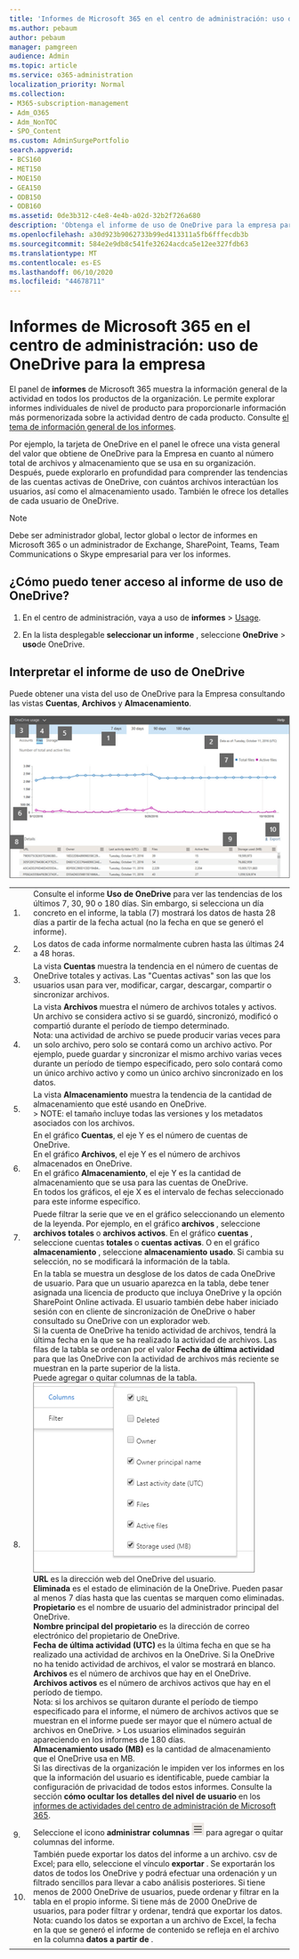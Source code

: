 ```yaml
---
title: 'Informes de Microsoft 365 en el centro de administración: uso de OneDrive para la empresa'
ms.author: pebaum
author: pebaum
manager: pamgreen
audience: Admin
ms.topic: article
ms.service: o365-administration
localization_priority: Normal
ms.collection:
- M365-subscription-management
- Adm_O365
- Adm_NonTOC
- SPO_Content
ms.custom: AdminSurgePortfolio
search.appverid:
- BCS160
- MET150
- MOE150
- GEA150
- ODB150
- ODB160
ms.assetid: 0de3b312-c4e8-4e4b-a02d-32b2f726a680
description: 'Obtenga el informe de uso de OneDrive para la empresa para conocer el número total de archivos y almacenamiento que se usan en la organización. '
ms.openlocfilehash: a30d923b9062733b99ed413311a5fb6fffecdb3b
ms.sourcegitcommit: 584e2e9db8c541fe32624acdca5e12ee327fdb63
ms.translationtype: MT
ms.contentlocale: es-ES
ms.lasthandoff: 06/10/2020
ms.locfileid: "44678711"
---
```

# <a name="microsoft-365-reports-in-the-admin-center---onedrive-for-business-usage"></a>Informes de Microsoft 365 en el centro de administración: uso de OneDrive para la empresa

El panel de **informes** de Microsoft 365 muestra la información general de la actividad en todos los productos de la organización. Le permite explorar informes individuales de nivel de producto para proporcionarle información más pormenorizada sobre la actividad dentro de cada producto. Consulte [el tema de información general de los informes](activity-reports.md).
  
Por ejemplo, la tarjeta de OneDrive en el panel le ofrece una vista general del valor que obtiene de OneDrive para la Empresa en cuanto al número total de archivos y almacenamiento que se usa en su organización. Después, puede explorarlo en profundidad para comprender las tendencias de las cuentas activas de OneDrive, con cuántos archivos interactúan los usuarios, así como el almacenamiento usado. También le ofrece los detalles de cada usuario de OneDrive.
  
> [!NOTE]
> Debe ser administrador global, lector global o lector de informes en Microsoft 365 o un administrador de Exchange, SharePoint, Teams, Team Communications o Skype empresarial para ver los informes.  
 
## <a name="how-do-i-get-to-the-onedrive-usage-report"></a>¿Cómo puedo tener acceso al informe de uso de OneDrive?

1. En el centro de administración, vaya a uso de **informes** \> <a href="https://go.microsoft.com/fwlink/p/?linkid=2074756" target="_blank">Usage</a>.

    
2. En la lista desplegable **seleccionar un informe** , seleccione **OneDrive** \> **uso**de OneDrive. 
  
## <a name="interpret-the-onedrive-usage-report"></a>Interpretar el informe de uso de OneDrive

Puede obtener una vista del uso de OneDrive para la Empresa consultando las vistas **Cuentas**, **Archivos** y **Almacenamiento**. 
  
![OneDrive Usage Report](../../media/49c5b93b-d081-436e-8992-236343a6d46b.png)
  
|||
|:-----|:-----|
|1.  <br/> |Consulte el informe **Uso de OneDrive** para ver las tendencias de los últimos 7, 30, 90 o 180 días. Sin embargo, si selecciona un día concreto en el informe, la tabla (7) mostrará los datos de hasta 28 días a partir de la fecha actual (no la fecha en que se generó el informe).  <br/> |
|2.  <br/> |Los datos de cada informe normalmente cubren hasta las últimas 24 a 48 horas. <br/>|
|3.  <br/> |La vista **Cuentas** muestra la tendencia en el número de cuentas de OneDrive totales y activas. Las "Cuentas activas" son las que los usuarios usan para ver, modificar, cargar, descargar, compartir o sincronizar archivos.  <br/> |
|4.  <br/> |La vista **Archivos** muestra el número de archivos totales y activos. Un archivo se considera activo si se guardó, sincronizó, modificó o compartió durante el período de tiempo determinado.  <br/> Nota: una actividad de archivo se puede producir varias veces para un solo archivo, pero solo se contará como un archivo activo. Por ejemplo, puede guardar y sincronizar el mismo archivo varias veces durante un período de tiempo especificado, pero solo contará como un único archivo activo y como un único archivo sincronizado en los datos.           |
|5.  <br/> |La vista **Almacenamiento** muestra la tendencia de la cantidad de almacenamiento que esté usando en OneDrive.  <br/> > NOTE: el tamaño incluye todas las versiones y los metadatos asociados con los archivos.           |
|6.  <br/> | En el gráfico **Cuentas**, el eje Y es el número de cuentas de OneDrive.  <br/>  En el gráfico **Archivos**, el eje Y es el número de archivos almacenados en OneDrive.  <br/>  En el gráfico **Almacenamiento**, el eje Y es la cantidad de almacenamiento que se usa para las cuentas de OneDrive.  <br/>  En todos los gráficos, el eje X es el intervalo de fechas seleccionado para este informe específico.  <br/> |
|7.  <br/> |Puede filtrar la serie que ve en el gráfico seleccionando un elemento de la leyenda. Por ejemplo, en el gráfico **archivos** , seleccione **archivos totales** o **archivos activos**. En el gráfico **cuentas** , seleccione cuentas **totales** o **cuentas activas**. O en el gráfico **almacenamiento** , seleccione **almacenamiento usado**. Si cambia su selección, no se modificará la información de la tabla.  <br/> |
|8.  <br/> | En la tabla se muestra un desglose de los datos de cada OneDrive de usuario. Para que un usuario aparezca en la tabla, debe tener asignada una licencia de producto que incluya OneDrive y la opción SharePoint Online activada. El usuario también debe haber iniciado sesión con en cliente de sincronización de OneDrive o haber consultado su OneDrive con un explorador web.  <br/>  Si la cuenta de OneDrive ha tenido actividad de archivos, tendrá la última fecha en la que se ha realizado la actividad de archivos. Las filas de la tabla se ordenan por el valor **Fecha de última actividad** para que las OneDrive con la actividad de archivos más reciente se muestran en la parte superior de la lista.  <br/>  Puede agregar o quitar columnas de la tabla.  <br/> ![Opciones de columna](../../media/onedriveusage-columns.png)  <br/> **URL** es la dirección web del OneDrive del usuario.  <br/> **Eliminada** es el estado de eliminación de la OneDrive. Pueden pasar al menos 7 días hasta que las cuentas se marquen como eliminadas.  <br/> **Propietario** es el nombre de usuario del administrador principal del OneDrive.  <br/> **Nombre principal del propietario** es la dirección de correo electrónico del propietario de OneDrive.  <br/> **Fecha de última actividad (UTC)** es la última fecha en que se ha realizado una actividad de archivos en la OneDrive. Si la OneDrive no ha tenido actividad de archivos, el valor se mostrará en blanco.  <br/> **Archivos** es el número de archivos que hay en el OneDrive.  <br/> **Archivos activos** es el número de archivos activos que hay en el período de tiempo.<br/> Nota: si los archivos se quitaron durante el período de tiempo especificado para el informe, el número de archivos activos que se muestran en el informe puede ser mayor que el número actual de archivos en OneDrive. >  Los usuarios eliminados seguirán apareciendo en los informes de 180 días.<br/>**Almacenamiento usado (MB)** es la cantidad de almacenamiento que el OneDrive usa en MB. <br/>  Si las directivas de la organización le impiden ver los informes en los que la información del usuario es identificable, puede cambiar la configuración de privacidad de todos estos informes. Consulte la sección **cómo ocultar los detalles del nivel de usuario** en los [informes de actividades del centro de administración de Microsoft 365](activity-reports.md).  <br/> |
|9.  <br/> |Seleccione el icono **administrar columnas** ![ administrar columnas ](../../media/13d2e536-de88-4db3-80c7-7a3a57298eb4.png) para agregar o quitar columnas del informe.  <br/> |
|10.  <br/> |También puede exportar los datos del informe a un archivo. csv de Excel; para ello, seleccione el vínculo **exportar** . Se exportarán los datos de todos los OneDrive y podrá efectuar una ordenación y un filtrado sencillos para llevar a cabo análisis posteriores. Si tiene menos de 2000 OneDrive de usuarios, puede ordenar y filtrar en la tabla en el propio informe. Si tiene más de 2000 OneDrive de usuarios, para poder filtrar y ordenar, tendrá que exportar los datos.  <br/> Nota: cuando los datos se exportan a un archivo de Excel, la fecha en la que se generó el informe de contenido se refleja en el archivo en la columna **datos a partir de** .  <br/> |
|||
   

